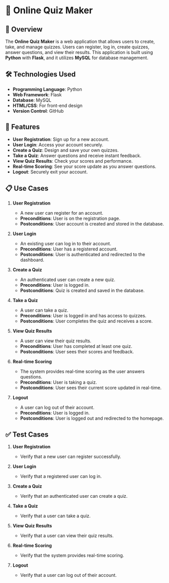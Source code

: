# 🎉 Online Quiz Maker

## 📖 Overview

The **Online Quiz Maker** is a web application that allows users to create, take, and manage quizzes. Users can register, log in, create quizzes, answer questions, and view their results. This application is built using **Python** with **Flask**, and it utilizes **MySQL** for database management.


## 🛠️ Technologies Used

- **Programming Language**: Python
- **Web Framework**: Flask
- **Database**: MySQL
- **HTML/CSS**: For front-end design
- **Version Control**: GitHub

## 🚀 Features

- **User  Registration**: Sign up for a new account.
- **User  Login**: Access your account securely.
- **Create a Quiz**: Design and save your own quizzes.
- **Take a Quiz**: Answer questions and receive instant feedback.
- **View Quiz Results**: Check your scores and performance.
- **Real-time Scoring**: See your score update as you answer questions.
- **Logout**: Securely exit your account.

## 📋 Use Cases

1. **User  Registration**
   - A new user can register for an account.
   - **Preconditions**: User is on the registration page.
   - **Postconditions**: User account is created and stored in the database.

2. **User  Login**
   - An existing user can log in to their account.
   - **Preconditions**: User has a registered account.
   - **Postconditions**: User is authenticated and redirected to the dashboard.

3. **Create a Quiz**
   - An authenticated user can create a new quiz.
   - **Preconditions**: User is logged in.
   - **Postconditions**: Quiz is created and saved in the database.

4. **Take a Quiz**
   - A user can take a quiz.
   - **Preconditions**: User is logged in and has access to quizzes.
   - **Postconditions**: User completes the quiz and receives a score.

5. **View Quiz Results**
   - A user can view their quiz results.
   - **Preconditions**: User has completed at least one quiz.
   - **Postconditions**: User sees their scores and feedback.

6. **Real-time Scoring**
   - The system provides real-time scoring as the user answers questions.
   - **Preconditions**: User is taking a quiz.
   - **Postconditions**: User sees their current score updated in real-time.

7. **Logout**
   - A user can log out of their account.
   - **Preconditions**: User is logged in.
   - **Postconditions**: User is logged out and redirected to the homepage.

## ✅ Test Cases

1. **User  Registration**
   - Verify that a new user can register successfully.

2. **User  Login**
   - Verify that a registered user can log in.

3. **Create a Quiz**
   - Verify that an authenticated user can create a quiz.

4. **Take a Quiz**
   - Verify that a user can take a quiz.

5. **View Quiz Results**
   - Verify that a user can view their quiz results.

6. **Real-time Scoring**
   - Verify that the system provides real-time scoring.

7. **Logout**
   - Verify that a user can log out of their account.

